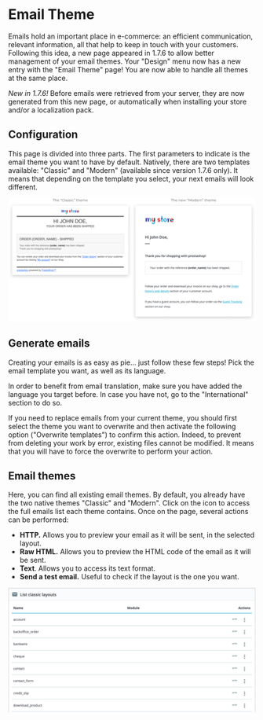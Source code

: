 # Email Theme

Emails hold an important place in e-commerce: an efficient communication, relevant information, all that help to keep in touch with your customers. Following this idea, a new page appeared in 1.7.6 to allow better management of your email themes. Your "Design" menu now has a new entry with the "Email Theme" page! You are now able to handle all themes at the same place.

_New in 1.7.6!_ Before emails were retrieved from your server, they are now generated from this new page, or automatically when installing your store and/or a localization pack.

## Configuration <a href="#emailtheme-configuration" id="emailtheme-configuration"></a>

This page is divided into three parts. The first parameters to indicate is the email theme you want to have by default. Natively, there are two templates available: "Classic" and "Modern" (available since version 1.7.6 only). It means that depending on the template you select, your next emails will look different.

![](<../../../.gitbook/assets/64225568 (4) (3) (3).png>)

## Generate emails <a href="#emailtheme-generateemails" id="emailtheme-generateemails"></a>

Creating your emails is as easy as pie... just follow these few steps! Pick the email template you want, as well as its language.

In order to benefit from email translation, make sure you have added the language you target before. In case you have not, go to the "International" section to do so.

If you need to replace emails from your current theme, you should first select the theme you want to overwrite and then activate the following option ("Overwrite templates") to confirm this action. Indeed, to prevent from deleting your work by error, existing files cannot be modified. It means that you will have to force the overwrite to perform your action.

## Email themes <a href="#emailtheme-emailthemes" id="emailtheme-emailthemes"></a>

Here, you can find all existing email themes. By default, you already have the two native themes "Classic" and "Modern". Click on the icon to access the full emails list each theme contains. Once on the page, several actions can be performed:

* **HTTP.** Allows you to preview your email as it will be sent, in the selected layout.
* **Raw HTML.** Allows you to preview the HTML code of the email as it will be sent.
* **Text**. Allows you to access its text format.
* **Send a test email.** Useful to check if the layout is the one you want.

![](<../../../.gitbook/assets/64225583 (4) (4) (3).png>)

